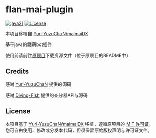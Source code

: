 # flan-mai-plugin

[![java21](https://img.shields.io/badge/Java-21-blue.svg)](https://img.shields.io/badge/Java-21-blue.svg)
[![License](https://img.shields.io/badge/license-MIT-blue.svg)](https://opensource.org/licenses/MIT)

本项目移植自 [Yuri-YuzuChaN/maimaiDX](https://github.com/Yuri-YuzuChaN/maimaiDX/)

基于java的舞萌bot插件

使用前请前往[原项目](https://github.com/Yuri-YuzuChaN/maimaiDX/)下载资源文件（位于原项目的README中）

## Credits

感谢 [Yuri-YuzuChaN](https://github.com/Yuri-YuzuChaN) 提供的源码

感谢 [Diving-Fish](https://github.com/Diving-Fish) 提供的查分器API与源码

## License

本项目基于 [Yuri-YuzuChaN/maimaiDX](https://github.com/Yuri-YuzuChaN/maimaiDX/) 移植，遵循原项目的 [MIT 许可证](LICENSE)。  
您可自由使用、修改或分发本代码，但须保留原始版权声明与许可证文件。